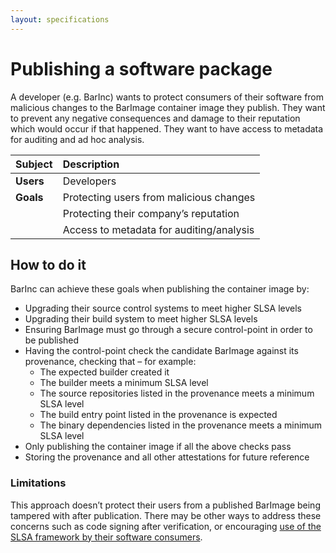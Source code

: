 ```yaml
---
layout: specifications
---
```

# Publishing a software package

A developer (e.g. BarInc) wants to protect consumers of their software from malicious changes to the BarImage container image they publish. They want to prevent any negative consequences and damage to their reputation which would occur if that happened. They want to have access to metadata for auditing and ad hoc analysis.

| Subject   | Description                              |
|:----------|:-----------------------------------------|
| **Users** | Developers                               |
| **Goals** | Protecting users from malicious changes  |
|           | Protecting their company’s reputation    |
|           | Access to metadata for auditing/analysis |

## How to do it

BarInc can achieve these goals when publishing the container image by:

-   Upgrading their source control systems to meet higher SLSA levels
-   Upgrading their build system to meet higher SLSA levels
-   Ensuring BarImage must go through a secure control-point in order to be published
-   Having the control-point check the candidate BarImage against its provenance, checking that – for example:
    -   The expected builder created it
    -   The builder meets a minimum SLSA level
    -   The source repositories listed in the provenance meets a minimum SLSA level
    -   The build entry point listed in the provenance is expected
    -   The binary dependencies listed in the provenance meets a minimum SLSA level
-   Only publishing the container image if all the above checks pass
-   Storing the provenance and all other attestations for future reference

### Limitations

This approach doesn’t protect their users from a published BarImage being tampered with after publication. There may be other ways to address these concerns such as code signing after verification, or encouraging [use of the SLSA framework by their software consumers](/consuming-third-party-software.md).

